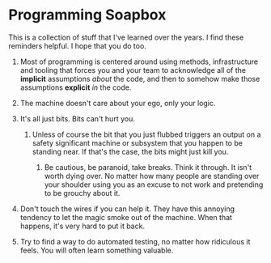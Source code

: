 # Programming Soapbox

This is a collection of stuff that I've learned over the 
years. I find these reminders helpful. I hope that you do 
too.

1. Most of programming is centered around using methods,
infrastructure and tooling that forces you and your team
to acknowledge all of the **implicit** assumptions *about* 
the code, and then to somehow make those assumptions 
**explicit** *in* the code.

2. The machine doesn't care about your ego, only your logic.

3. It's all just bits. Bits can't hurt you.

    1. Unless of course the bit that you just flubbed triggers an 
    output on a safety significant machine or subsystem that you 
    happen to be standing near. If that's the case, the bits might 
    just kill you. 

        1. Be cautious, be paranoid, take breaks. Think it through.
        It isn't worth dying over. No matter how many people are 
        standing over your shoulder using you as an excuse to not
        work and pretending to be grouchy about it.

4. Don't touch the wires if you can help it. They have this
annoying tendency to let the magic smoke out of the machine.
When that happens, it's very hard to put it back.

5. Try to find a way to do automated testing, no matter how
ridiculous it feels. You will often learn something valuable.

